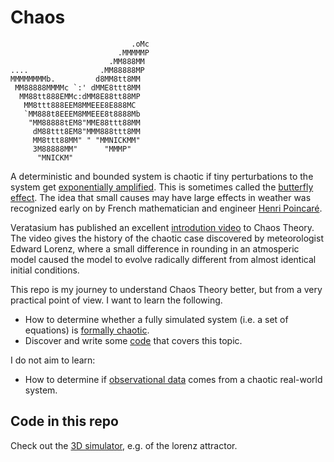 # Chaos

```
                           .oMc
                        .MMMMMP
                      .MM888MM
....                .MM88888MP
MMMMMMMMb.         d8MM8tt8MM
 MM88888MMMMc `:' dMME8ttt8MM
  MM88tt888EMMc:dMM8E88tt88MP
   MM8ttt888EEM8MMEEE8E888MC
   `MM888t8EEEM8MMEEE8t8888Mb
    "MM88888tEM8"MME88ttt88MM
     dM88ttt8EM8"MMM888ttt8MM
     MM8ttt88MM" " "MMNICKMM"
     3M88888MM"      "MMMP"
      "MNICKM"
```

A deterministic and bounded system is chaotic if tiny perturbations to the system get [exponentially amplified](https://www.nature.com/articles/s42003-019-0715-9). This is sometimes called the [butterfly effect](https://en.wikipedia.org/wiki/Butterfly_effect). The idea that small causes may have large effects in weather was recognized early on by French mathematician and engineer [Henri Poincaré](https://en.wikipedia.org/wiki/Henri_Poincar%C3%A9).

Veratasium has published an excellent [introdution video](https://youtu.be/fDek6cYijxI) to Chaos Theory. The video gives the history of the chaotic case discovered by meteorologist Edward Lorenz, where a small difference in rounding in an atmosperic model caused the model to evolve radically different from almost identical initial conditions.

This repo is my journey to understand Chaos Theory better, but from a very practical point of view. I want to learn the following.

- How to determine whether a fully simulated system (i.e. a set of equations) is [formally chaotic](https://www.maths.usyd.edu.au/u/gottwald/preprints/chaos1.pdf).
- Discover and write some [code](https://alpha.iodide.io/notebooks/34/?viewMode=report) that covers this topic.

I do not aim to learn:

- How to determine if [observational data](https://www.nature.com/articles/s42003-019-0715-9) comes from a chaotic real-world system.

## Code in this repo

Check out the [3D simulator](./3d-simulator.ipynb), e.g. of the lorenz attractor. 
